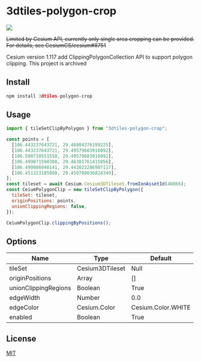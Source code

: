 # 3dtiles-polygon-crop

![](example.gif)

~~Limited by Cesium API, currently only single area cropping can be provided. For details, see CesiumGS/cesium#8751~~

Cesium version 1.117 add ClippingPolygonCollection API to support polygon clipping. This project is archived

## Install

```javascript
npm install 3dtiles-polygon-crop
```

## Usage

```javascript
import { tileSetClipByPolygon } from "3dtiles-polygon-crop";

const points = [
  [106.443237643721, 29.46804376199225],
  [106.443237643721, 29.49579683916092],
  [106.500710551558, 29.49579683916092],
  [106.499071590308, 29.46301761415856],
  [106.490986048141, 29.443022286907117],
  [106.451323185888, 29.450780036824349],
];
const tileset = await Cesium.Cesium3DTileset.fromIonAssetId(40866);
const CeiumPolygonClip = new tileSetClipByPolygon({
  tileSet: tileset,
  originPositions: points,
  unionClippingRegions: false,
});

CeiumPolygonClip.clippingByPositions();
```

## Options

| Name                 | Type            | Default            |
| -------------------- | --------------- | ------------------ |
| tileSet              | Cesium3DTileset | Null               |
| originPositions      | Array           | []                 |
| unionClippingRegions | Boolean         | True               |
| edgeWidth            | Number          | 0.0                |
| edgeColor            | Cesium.Color    | Cesium.Color.WHITE |
| enabled              | Boolean         | True               |

## License

[MIT](LICENSE)
